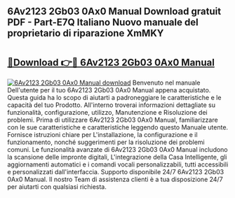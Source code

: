## 6Av2123 2Gb03 0Ax0 Manual Download gratuit PDF - Part-E7Q Italiano Nuovo manuale del proprietario di riparazione XmMKY

# <h2><a href="http://dfg8m6.blite.top/?on=6Av2123+2Gb03+0Ax0+Manual">🔗Download 👉🔴 6Av2123 2Gb03 0Ax0 Manual</a></h2>

[![6Av2123 2Gb03 0Ax0 Manual download](https://i.imgur.com/lujVjoI.png)](http://dfg8m6.blite.top/?on=6Av2123+2Gb03+0Ax0+Manual)
Benvenuto nel manuale Dell'utente per il tuo 6Av2123 2Gb03 0Ax0 Manual appena acquistato. Questa guida ha lo scopo di aiutarti a padroneggiare le caratteristiche e le capacità del tuo Prodotto. All'interno troverai informazioni dettagliate su funzionalità, configurazione, utilizzo, Manutenzione e Risoluzione dei problemi. Prima di utilizzare 6Av2123 2Gb03 0Ax0 Manual, familiarizzare con le sue caratteristiche e caratteristiche leggendo questo Manuale utente. Fornisce istruzioni chiare per L'installazione, la configurazione e il funzionamento, nonché suggerimenti per la risoluzione dei problemi comuni. Le funzionalità avanzate di 6Av2123 2Gb03 0Ax0 Manual includono la scansione delle impronte digitali, L'integrazione della Casa Intelligente, gli aggiornamenti automatici e i comandi vocali personalizzabili, tutti accessibili e personalizzati dall'interfaccia. Supporto disponibile 24/7 6Av2123 2Gb03 0Ax0 Manual. Il nostro Team di assistenza clienti è a tua disposizione 24/7 per aiutarti con qualsiasi richiesta.
